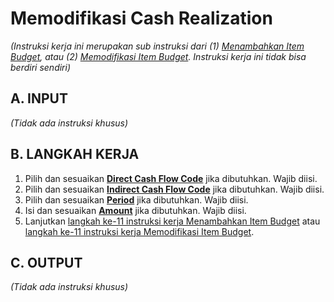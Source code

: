 # Memodifikasi Cash Realization

*(Instruksi kerja ini merupakan sub instruksi dari (1) [Menambahkan Item Budget](./menambahkan-item-budget.md), atau (2) [Memodifikasi Item Budget](./memodifikasi-item-budget.md). Instruksi kerja ini tidak bisa berdiri sendiri)*

## A. INPUT

*(Tidak ada instruksi khusus)*

## B. LANGKAH KERJA

1. Pilih dan sesuaikan **[Direct Cash Flow Code](./penjelasan.md#field-budget-items-tab-cash-direct)** jika dibutuhkan. Wajib diisi.
2. Pilih dan sesuaikan **[Indirect Cash Flow Code](./penjelasan.md#field-budget-items-tab-cash-indirect)** jika dibutuhkan. Wajib diisi.
3. Pilih dan sesuaikan **[Period](./penjelasan.md#field-budget-items-tab-cash-period)** jika dibutuhkan. Wajib diisi.
4. Isi dan sesuaikan **[Amount](./penjelasan.md#field-budget-items-tab-cash-amount)** jika dibutuhkan. Wajib diisi.
5. Lanjutkan [langkah ke-11 instruksi kerja Menambahkan Item Budget](./menambahkan-item-budget.md#l11) atau [langkah ke-11 instruksi kerja Memodifikasi Item Budget](./memodifikasi-item-budget.md#l11).

## C. OUTPUT

*(Tidak ada instruksi khusus)*
